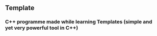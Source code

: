 ## Template
### C++ programme made while learning Templates (simple and yet very powerful tool in C++)
